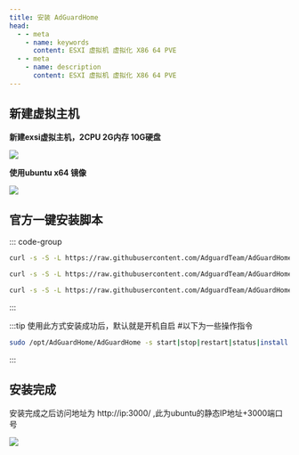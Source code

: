```yaml
---
title: 安装 AdGuardHome
head:
  - - meta
    - name: keywords
      content: ESXI 虚拟机 虚拟化 X86 64 PVE
  - - meta
    - name: description
      content: ESXI 虚拟机 虚拟化 X86 64 PVE
---
```


## 新建虚拟主机

**新建exsi虚拟主机，2CPU 2G内存 10G硬盘**

![](https://m.theovan.xyz/img/20231230203658.png)

**使用ubuntu x64 镜像**

![](https://m.theovan.xyz/img/20231230203757.png)

## 官方一键安装脚本

::: code-group

```sh [安装]
curl -s -S -L https://raw.githubusercontent.com/AdguardTeam/AdGuardHome/master/scripts/install.sh | sh -s -- -v
```

```sh [重装]
curl -s -S -L https://raw.githubusercontent.com/AdguardTeam/AdGuardHome/master/scripts/install.sh | sh -s -- -v -r
```

```sh [卸载]
curl -s -S -L https://raw.githubusercontent.com/AdguardTeam/AdGuardHome/master/scripts/install.sh | sh -s -- -v -u
```

:::

:::tip 使用此方式安装成功后，默认就是开机自启 #以下为一些操作指令

```sh
sudo /opt/AdGuardHome/AdGuardHome -s start|stop|restart|status|install|uninstall
```

:::

## 安装完成

安装完成之后访问地址为 http://ip:3000/ ,此为ubuntu的静态IP地址+3000端口号

![](https://m.theovan.xyz/img/20231230204830.png)
